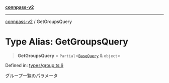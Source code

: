 [**connpass-v2**](../README.md)

***

[connpass-v2](../globals.md) / GetGroupsQuery

# Type Alias: GetGroupsQuery

> **GetGroupsQuery** = `Partial`\<[`BaseQuery`](BaseQuery.md) & `object`\>

Defined in: [types/group.ts:6](https://github.com/ryohidaka/node-connpass/blob/eef41deb7cb24b91ec8c67d8e4085575b4debd33/src/types/group.ts#L6)

グループ一覧のパラメータ
